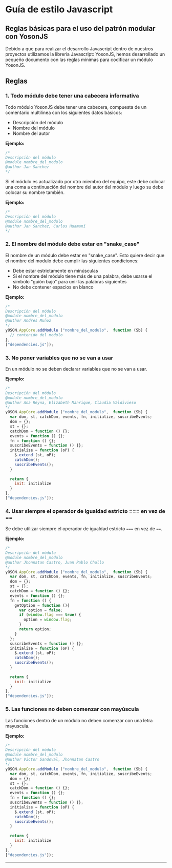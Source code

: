 
# Guía de estilo Javascript

## Reglas básicas para el uso del patrón modular con YosonJS

Debido a que para realizar el desarrollo Javascript dentro de nuestros proyectos utilizamos la librería
Javascript: YosonJS,  hemos desarrollado un pequeño documento con las reglas mínimas para codificar un módulo YosonJS.


## Reglas

### 1. Todo módulo debe tener una cabecera informativa

Todo módulo YosonJS debe tener una cabecera, compuesta de un comentario multilinea con los siguientes datos básicos:

- Descripción del módulo
- Nombre del módulo
- Nombre del autor

**Ejemplo:**

```js
/*
Descripción del módulo
@module nombre_del_modulo
@author Jan Sanchez 
*/
```

Si el módulo es actualizado por otro miembro del equipo, este debe colocar una coma a continuación del nombre del autor del módulo y luego su debe colocar su nombre también.

**Ejemplo:**

```js
/*
Descripción del módulo
@module nombre_del_modulo
@author Jan Sanchez, Carlos Huamaní 
*/
```


### 2.   El nombre del módulo debe estar en "snake_case"

El nombre de un módulo debe estar en "snake_case". Esto quiere decir que el nombre del modulo debe cumplir las siguientes condiciones:

- Debe estar estrictamente en minúsculas
- Si el nombre del módulo tiene más de una palabra,  debe usarse el simbolo "guión bajo" para unir las palabras siguientes
- No debe contener espacios en blanco

**Ejemplo:**

```js
/*
Descripción del módulo
@module nombre_del_modulo
@author Andres Muñoz 
*/
yOSON.AppCore.addModule ("nombre_del_modulo",  function (Sb) {
  // contenido del modulo
},
["dependencies.js"]);
```



### 3. No poner variables que no se van a usar

En un módulo no se deben declarar variables que no se van a usar.

**Ejemplo:**

```js
/*
Descripción del módulo
@module nombre_del_modulo
@author Ana Reyna, Elizabeth Manrique, Claudia Valdivieso
*/
yOSON.AppCore.addModule ("nombre_del_modulo",  function (Sb) {
  var dom, st, catchDom, events, fn, initialize, suscribeEvents;
  dom = {};
  st = {};
  catchDom = function () {};
  events = function () {};
  fn = function () {};
  suscribeEvents = function () {};  
  initialize = function (oP) {
    $.extend (st, oP);
    catchDom();
    suscribeEvents();
  }
  
  return {
    init: initialize
  } 
},
["dependencies.js"]);
```



### 4. Usar siempre el operador de igualdad estricto === en vez de ==

Se debe utilizar siempre el operador de igualdad estricto `===` en vez de `==`. 

**Ejemplo:**

```js
/*
Descripción del módulo
@module nombre_del_modulo
@author Jhonnatan Castro, Juan Pablo Chullo
*/
yOSON.AppCore.addModule ("nombre_del_modulo",  function (Sb) {
  var dom, st, catchDom, events, fn, initialize, suscribeEvents;
  dom = {};
  st = {};
  catchDom = function () {};
  events = function () {};
  fn = function () {
    getOption = function (){
      var option = false;
      if (window.flag === true) {
        option = window.flag;
      }
      return option;
    }
  };
  suscribeEvents = function () {};  
  initialize = function (oP) {
    $.extend (st, oP);
    catchDom();
    suscribeEvents();
  }
  
  return {
    init: initialize
  } 
},
["dependencies.js"]);
```


### 5. Las funciones no deben comenzar con mayúscula

Las funciones dentro de un módulo no deben comenzar con una letra mayuscula. 

**Ejemplo:**

```js
/*
Descripción del módulo
@module nombre_del_modulo
@author Victor Sandoval, Jhonnatan Castro
*/
yOSON.AppCore.addModule ("nombre_del_modulo",  function (Sb) {
  var dom, st, catchDom, events, fn, initialize, suscribeEvents;
  dom = {};
  st = {};
  catchDom = function () {};
  events = function () {};
  fn = function () {};
  suscribeEvents = function () {};  
  initialize = function (oP) {
    $.extend (st, oP);
    catchDom();
    suscribeEvents();
  }
  
  return {
    init: initialize
  } 
},
["dependencies.js"]);
```






----------

